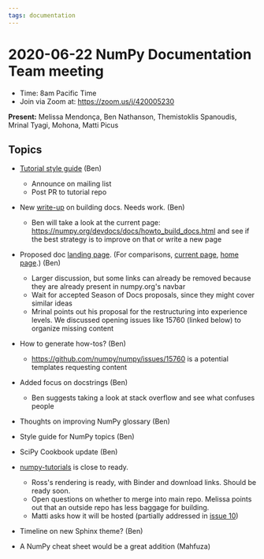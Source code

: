 ```yaml
---
tags: documentation
---
```


# 2020-06-22 NumPy Documentation Team meeting

- Time: 8am Pacific Time
- Join via Zoom at: https://zoom.us/j/420005230

**Present:** Melissa Mendonça, Ben Nathanson, Themistoklis Spanoudis, Mrinal Tyagi, Mohona, Matti Picus

## Topics

- [Tutorial style guide](https://bjnath.github.io/demodocs/tutorial_style) (Ben)
    - Announce on mailing list
    - Post PR to tutorial repo

- New [write-up](https://bjnath.github.io/demodocs/new_docs_dev) on building docs. Needs work. (Ben)
    - Ben will take a look at the current page: https://numpy.org/devdocs/docs/howto_build_docs.html and see if the best strategy is to improve on that or write a new page 
- Proposed doc [landing page](https://bjnath.github.io/demodocs/top_docs_page). (For comparisons, [current page](https://numpy.org/devdocs), [home page](https://numpy.org).) (Ben)
    - Larger discussion, but some links can already be removed because they are already present in numpy.org's navbar
    - Wait for accepted Season of Docs proposals, since they might cover similar ideas
    - Mrinal points out his proposal for the restructuring into experience levels. We discussed opening issues like 15760 (linked below) to organize missing content
- How to generate how-tos? (Ben)
    - https://github.com/numpy/numpy/issues/15760 is a potential templates requesting content
- Added focus on docstrings (Ben)
    - Ben suggests taking a look at stack overflow and see what confuses people
- Thoughts on improving NumPy glossary (Ben)
- Style guide for NumPy topics (Ben)
- SciPy Cookbook update (Ben)
- [numpy-tutorials](https://github.com/numpy/numpy-tutorials) is close to ready. 

  - Ross's rendering is ready, with Binder and download links. Should be ready soon. 
  - Open questions on whether to merge into main repo. Melissa points out that an outside repo has less baggage for building. 
  - Matti asks how it will be hosted (partially addressed in [issue 10](https://github.com/numpy/numpy-tutorials/issues/10))

- Timeline on new Sphinx theme? (Ben)
- A NumPy cheat sheet would be a great addition (Mahfuza)
